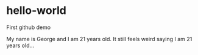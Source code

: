# hello-world
First github demo

My name is George and I am 21 years old.
It still feels weird saying I am 21 years old...
